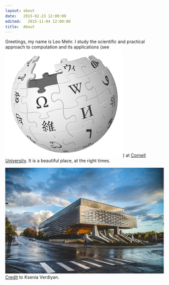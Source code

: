 ```yaml
---
layout: about
date:   2015-02-23 12:00:00
edited:   2015-11-04 12:00:00
title:  About
---
```


Greetings, my name is Leo Mehr.
I study the scientific and practical approach to computation and its applications (see <a style="border:none" href="https://en.wikipedia.org/wiki/Computer_science"><img class="embedded-img" src="/images/wikipedia_globe.png" /></a>) at [Cornell University](https://www.cornell.edu/). It is a beautiful place, at the right times.

<img class="large-img" src="/images/gates.jpg" />
<span class="subtle"><a href="https://plus.google.com/u/0/+Cornell/posts/QFboA7E6ovZ">Credit</a>
to Ksenia Verdiyan.</span>
